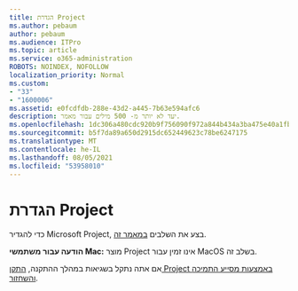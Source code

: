 ```yaml
---
title: הגדרת Project
ms.author: pebaum
author: pebaum
ms.audience: ITPro
ms.topic: article
ms.service: o365-administration
ROBOTS: NOINDEX, NOFOLLOW
localization_priority: Normal
ms.custom:
- "33"
- "1600006"
ms.assetid: e0fcdfdb-288e-43d2-a445-7b63e594afc6
description: יעד לא יותר מ- 500 מילים עבור מאמר.
ms.openlocfilehash: 1dc306a480cdc920b9f756090f972a844b434a3ba475e40a1fbb08c89f625c51
ms.sourcegitcommit: b5f7da89a650d2915dc652449623c78be6247175
ms.translationtype: MT
ms.contentlocale: he-IL
ms.lasthandoff: 08/05/2021
ms.locfileid: "53958010"
---
```

# <a name="setting-up-project"></a>הגדרת Project

 כדי להגדיר Microsoft Project, בצע את השלבים [במאמר זה](https://support.office.com/article/7059249b-d9fe-4d61-ab96-5c5bf435f281.aspx).

**הודעה עבור משתמשי Mac:** מוצר Project אינו זמין עבור MacOS בשלב זה. 
  
אם אתה נתקל בשגיאות במהלך ההתקנה, [התקן Project באמצעות מסייע התמיכה והשחזור](https://aka.ms/SaRA-ProjectSetupScenario).
